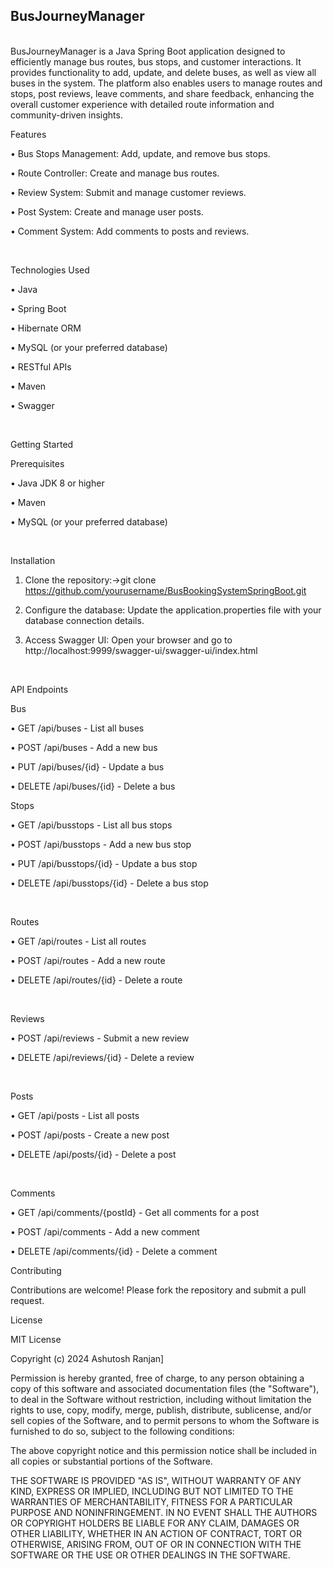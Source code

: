 <h2>BusJourneyManager</h2>
<br>BusJourneyManager is a Java Spring Boot application designed to efficiently manage bus routes, bus stops, and customer interactions. It provides functionality to add, update, and delete buses, as well as view all buses in the system. The platform also enables users to manage routes and stops, post reviews, leave comments, and share feedback, enhancing the overall customer experience with detailed route information and community-driven insights.

<br>

Features

•	Bus Stops Management: Add, update, and remove bus stops.

•	Route Controller: Create and manage bus routes.


•	Review System: Submit and manage customer reviews.

•	Post System: Create and manage user posts.

•	Comment System: Add comments to posts and reviews.

<br>

Technologies Used

•	Java

•	Spring Boot

•	Hibernate ORM

•	MySQL (or your preferred database)

•	RESTful APIs

•	Maven

•	Swagger

<br>

Getting Started

Prerequisites

•	Java JDK 8 or higher

•	Maven

•	MySQL (or your preferred database)

<br>

Installation

1.	Clone the repository:->git clone https://github.com/yourusername/BusBookingSystemSpringBoot.git
   
3.	Configure the database: Update the application.properties file with your database connection details.
   
5.	Access Swagger UI: Open your browser and go to http://localhost:9999/swagger-ui/swagger-ui/index.html
<br>

API Endpoints

Bus 

•	GET /api/buses - List all buses

•	POST /api/buses - Add a new bus

•	PUT /api/buses/{id} - Update a bus

•	DELETE /api/buses/{id} - Delete a bus


 Stops

•	GET /api/busstops - List all bus stops

•	POST /api/busstops - Add a new bus stop

•	PUT /api/busstops/{id} - Update a bus stop

•	DELETE /api/busstops/{id} - Delete a bus stop

<br>

Routes

•	GET /api/routes - List all routes

•	POST /api/routes - Add a new route

•	DELETE /api/routes/{id} - Delete a route

<br>


Reviews

•	POST /api/reviews - Submit a new review

•	DELETE /api/reviews/{id} - Delete a review

<br>

Posts

•	GET /api/posts - List all posts

•	POST /api/posts - Create a new post

•	DELETE /api/posts/{id} - Delete a post

<br>

Comments

•	GET /api/comments/{postId} - Get all comments for a post

•	POST /api/comments - Add a new comment

•	DELETE /api/comments/{id} - Delete a comment


Contributing

Contributions are welcome! Please fork the repository and submit a pull request.


License

MIT License

Copyright (c) 2024 Ashutosh Ranjan]

Permission is hereby granted, free of charge, to any person obtaining a copy
of this software and associated documentation files (the "Software"), to deal
in the Software without restriction, including without limitation the rights
to use, copy, modify, merge, publish, distribute, sublicense, and/or sell
copies of the Software, and to permit persons to whom the Software is
furnished to do so, subject to the following conditions:

The above copyright notice and this permission notice shall be included in all
copies or substantial portions of the Software.

THE SOFTWARE IS PROVIDED "AS IS", WITHOUT WARRANTY OF ANY KIND, EXPRESS OR
IMPLIED, INCLUDING BUT NOT LIMITED TO THE WARRANTIES OF MERCHANTABILITY,
FITNESS FOR A PARTICULAR PURPOSE AND NONINFRINGEMENT. IN NO EVENT SHALL THE
AUTHORS OR COPYRIGHT HOLDERS BE LIABLE FOR ANY CLAIM, DAMAGES OR OTHER
LIABILITY, WHETHER IN AN ACTION OF CONTRACT, TORT OR OTHERWISE, ARISING FROM,
OUT OF OR IN CONNECTION WITH THE SOFTWARE OR THE USE OR OTHER DEALINGS IN THE
SOFTWARE.



